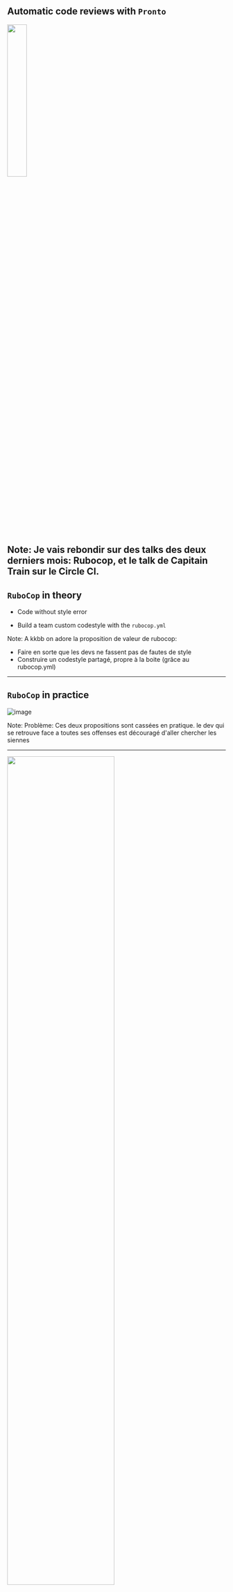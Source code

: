 ## Automatic code reviews with `Pronto`

<img src="assets/images/speedy_gonzales.png" style="width: 30%;" />

Note:
Je vais rebondir sur des talks des deux derniers mois: Rubocop, et le talk de Capitain Train sur le Circle CI.
---

## `RuboCop` in theory

 - Code without style error

 - Build a team custom codestyle with the `rubocop.yml`

Note:
A kkbb on adore la proposition de valeur de rubocop:
 - Faire en sorte que les devs ne fassent pas de fautes de style
 - Construire un codestyle partagé, propre à la boite (grâce au rubocop.yml)

---

## `RuboCop` in practice

![image](assets/images/offenses-kisskiss.png)

Note:
Problème: Ces deux propositions sont cassées en pratique.
le dev qui se retrouve face a toutes ses offenses est découragé d'aller chercher les siennes

---

<img src="assets/images/broken-window.jpg" style="width: 70%;" />

Note:
plus pernicieux: Il y a un effet de broken window theory (cc Thibaut Asus). Puisqu'il y a tant d'erreurs, quelques unes de plus ne vont pas changer la donne.

---

<img src="assets/images/broken-window-building.jpg" style="width: 70%;" />

Note:
Et dans le cas d'une appli ancienne c'est plusieurs windows qui sont cassées.
---

## `Pronto`

Executes `RuboCop` _only_ on the diffs between your branch and master

Note:
Pour y remédier, on a implémenté un utilitaire: pronto.
  --> Qu'est ce que c'est pronto: Un utilitaire qui permet d'éxecuter rubocop UNIQUEMENT sur la diff entre la branche que vous avez tirée pour dev votre feature, et la branche source.

---

## installation

```bash
$ gem install pronto
$ gem install pronto-rubocop
$ gem install pronto-eslint
```

Note:

  --> Comment on l'installe ?  1: `gem install pronto`. 2: les adapters `gem install pronto-rubocop`,  `gem install pronto-eslint`

---

## Local run

![image](assets/images/offenses-local-branch.png)

 - no broken windows visible

 - reasonable number of offenses to deal with

Note:
La première c'est `pronto run`.  (img) Ca permet d'avoir la liste des offenses que l'on a introduites en local, sur la command line.
  --> On résoud la première proposition de valeur car
       - le dev est confronté à un nombre réduit d'offenses
       - Il ne voit pas les offenses des autres et donc ne subit pas le biais du broken window theory
 --> On résoud à moitié la deuxième proposition de valeur:
       - le dev peut se poser des questions sur les offenses qu'il n'arrive pas à résoudre automatiquement, et consulter les autres.

---

## Still.

Frictions remains for building the team codestyle

Note:
 - La démarche n'est cependant pas dénuée de frictions: Il faut sortir de sa concentration, sortir les autres de leur concentration, ou créer une discussion asynchrone (slack? Github?). C'est faisable, mais pas automatique.
---

## github pr review

Create a `pronto.yml` file:
```yml
github:
  slug: YourOrg/YourRepo
github_pr_review:
  format: "%{msg}"
max_warnings: 200
verbose: false
```
Note:
La deuxième c'est pronto run github-pr-review.
 Qu'est ce que c'est
 - Ici, pronto va exécuter Rubocop sur la PR que l'on souhaite sur github, et mettre des commentaires dans la PR pour chaque offense qu'il trouve.
 - demande un poil plus de setup :

---

## github pr review

 - provide a Github `personal_access_token` (with repo rights)
```bash
$ PRONTO_GITHUB_ACCESS_TOKEN=********
```

 - provide the `id` of the PR you want `Pronto` to review
```bash
$ PULL_REQUEST_ID=10
```

Note:
- il faut passer à pronto le numéro de la PR que l'on souhaite analyser
- il faut passer ) pronto un token personnel GH avec des droits d'écritures sur les repos. (il utilise donc l'identité de la personne qui a généré le token pour faire des commentaires)

---

## github pr review
##### use it

```bash
$ pronto run -f github_pr_review -c origin/master
```

---


## Meet the KissBot

![image](assets/images/meet-the-kissbot.png)

Note:
A kisskiss, on a choisit de prendre l'identité de kissbot (le bot de la boite), (cc Sunny) pour faire ces PR. On a développé un éxecutable qui se lance lors du CI, ce qui
fait que à chaque ouverture de PR, Kissbot va commenter.

---

<img src="assets/images/kissbot-slack-conversation.png" style="width: 80%;" />

Note:
Kissbot est déjà assez connu dans la boite pour être un Farceur, du coup ca met plutôt
une bonne ambiance. Et puis ca évite que quelqu'un prenne le rôle de faire toutes les
remarques de style pas marrantes

---

<img src="assets/images/kissbot-comments.png" style="width: 85%;"/>

Note:
Et comme on peut le voir, ca mène surtout à des discussions plus sérieuses, qui contribuent à forger notre codestyle.

---

## Conclusion

Note:
- Ca résoud complètement le pb de la dernière proposition de valeur: on supprime la friction sur les offenses conflictuelles, car il suffit pour tabler (en termes d'équipe) sur cette offense, de réagir directement sur le commentaire GH de pronto, et de laisser les autres réagir / review la PR.
--> pronto en local + github_pr_review, nous permet de profiter à fond de la proposition de valeur de rubocop.

Rubocop est un outil puissant, pour l'appliquer en pratique, pronto c'est l'utilitaire qu'il vous faut ;)
---

<img src="assets/images/speedy_gonzales_bye.png" style="width: 40%;"/>
